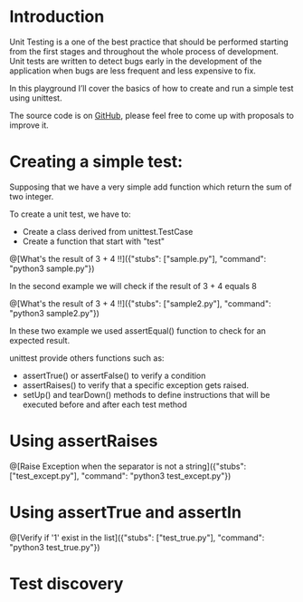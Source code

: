 # Introduction

Unit Testing is a one of the best practice that should be performed starting from the first stages and throughout the whole process of development. Unit tests are written to detect bugs early in the development of the application when bugs are less frequent and less expensive to fix.

In this playground I’ll cover the basics of how to create and run a simple test using unittest.

The source code is on [GitHub](https://github.com/abdesslem/playground-Nru8VX7O), please feel free to come up with proposals to improve it.

# Creating a simple test:

Supposing that we have a very simple add function which return the sum of two integer.

To create a unit test, we have to:

- Create a class derived from unittest.TestCase
- Create a function that start with "test"

@[What's the result of 3 + 4 !!]({"stubs": ["sample.py"], "command": "python3 sample.py"})

In the second example we will check if the result of 3 + 4 equals 8

@[What's the result of 3 + 4 !!]({"stubs": ["sample2.py"], "command": "python3 sample2.py"})

In these two example we used assertEqual() function to check for an expected result.

unittest provide others functions such as:

- assertTrue() or assertFalse() to verify a condition
- assertRaises() to verify that a specific exception gets raised.
- setUp() and tearDown() methods to define instructions that will be executed before and after each test method


# Using assertRaises

@[Raise Exception when the separator is not a string]({"stubs": ["test_except.py"], "command": "python3 test_except.py"})


# Using assertTrue and assertIn

@[Verify if '1' exist in the list]({"stubs": ["test_true.py"], "command": "python3 test_true.py"})

# Test discovery
